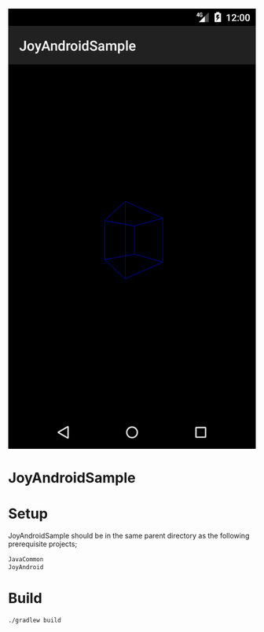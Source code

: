 ![Joy](screenshot.png)

JoyAndroidSample
================

Setup
=====
JoyAndroidSample should be in the same parent directory as the following prerequisite projects;

    JavaCommon
    JoyAndroid

Build
=====

    ./gradlew build
